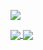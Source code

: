 ![](https://i.imgur.com/tPQYo8K.png)

<a href="https://github.com/anuraghazra/github-readme-stats">
  <img align="center" src="https://github-readme-stats.vercel.app/api?username=shtrausslearning&show_icons=true&theme=tokyonight" />
</a>
<a href="https://github.com/shtrausslearning/github-readme-stats">
  <img align="center" src="https://github-readme-stats.vercel.app/api/top-langs/?username=shtrausslearning&theme=tokyonight" />
</a>
